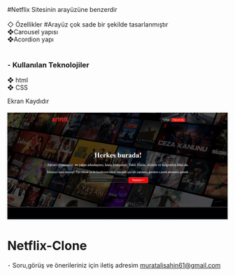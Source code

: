 
<br><br>
#Netflix Sitesinin arayüzüne benzerdir
<br><br>
◇ Özellikler
#Arayüz çok sade bir şekilde tasarlanmıştır 
<br>
❖Carousel yapısı
<br>
❖Acordion yapı
<br><br>
<h3>⁃ Kullanılan Teknolojiler </h3>
❖ html
<br>
❖ CSS



Ekran Kaydıdır
<br><br>
![alt text](<Ekran Kaydı-1.gif>)

# Netflix-Clone

⁃ Soru,görüş ve önerileriniz için iletiş adresim muratalisahin61@gmail.com
